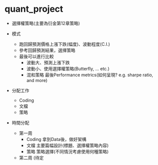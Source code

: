 # quant_project

* 選擇權策略(主要為衍金第12章策略)

+ 模式
  + 跑回歸預測價格上漲下跌(幅度)、波動程度(C.I.)
  + 參考回歸預測結果，選擇策略
  + 最後可以進行比較
    + 波動大、預測上漲下跌
    + 波動小、使用選擇權策略(Butterfly, ... etc.)
    + 混和策略
    最後Performance metrics(如何呈現? e.g. sharpe ratio, and more)
    
+ 分配工作
  + Coding
  + 文檔
  + 策略
  
+ 時間分配
  + 第一周
    + Coding
      拿到Data後，做好架構
    + 文檔
      主要篇幅設計(標題、選擇權策略內容)
    + 策略
      策略選擇(不同情況考慮使用何種策略)
  + 第二周
    (待定
